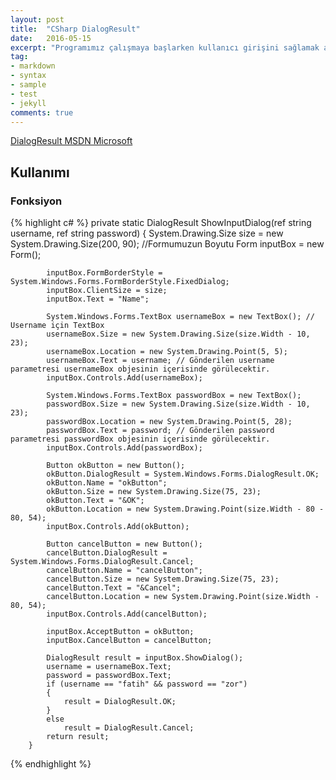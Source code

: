 ```yaml
---
layout: post
title:  "CSharp DialogResult"
date:   2016-05-15
excerpt: "Programımız çalışmaya başlarken kullanıcı girişini sağlamak amacı ile DialogResult yapıyoruz"
tag:
- markdown 
- syntax
- sample
- test
- jekyll
comments: true
---
```


[DialogResult MSDN Microsoft](https://msdn.microsoft.com/tr-tr/library/system.windows.forms.dialogresult(v=vs.110).aspx)


## Kullanımı

### Fonksiyon

{% highlight c# %}
private static DialogResult ShowInputDialog(ref string username, ref string password)
        {
            System.Drawing.Size size = new System.Drawing.Size(200, 90); //Formumuzun Boyutu
            Form inputBox = new Form();

            inputBox.FormBorderStyle = System.Windows.Forms.FormBorderStyle.FixedDialog;
            inputBox.ClientSize = size;
            inputBox.Text = "Name";

            System.Windows.Forms.TextBox usernameBox = new TextBox(); // Username için TextBox
            usernameBox.Size = new System.Drawing.Size(size.Width - 10, 23);
            usernameBox.Location = new System.Drawing.Point(5, 5);
            usernameBox.Text = username; // Gönderilen username parametresi usernameBox objesinin içerisinde görülecektir.
            inputBox.Controls.Add(usernameBox);

            System.Windows.Forms.TextBox passwordBox = new TextBox();
            passwordBox.Size = new System.Drawing.Size(size.Width - 10, 23);
            passwordBox.Location = new System.Drawing.Point(5, 28);
            passwordBox.Text = password; // Gönderilen password parametresi passwordBox objesinin içerisinde görülecektir.
            inputBox.Controls.Add(passwordBox);

            Button okButton = new Button();
            okButton.DialogResult = System.Windows.Forms.DialogResult.OK;
            okButton.Name = "okButton";
            okButton.Size = new System.Drawing.Size(75, 23);
            okButton.Text = "&OK";
            okButton.Location = new System.Drawing.Point(size.Width - 80 - 80, 54);
            inputBox.Controls.Add(okButton);

            Button cancelButton = new Button();
            cancelButton.DialogResult = System.Windows.Forms.DialogResult.Cancel;
            cancelButton.Name = "cancelButton";
            cancelButton.Size = new System.Drawing.Size(75, 23);
            cancelButton.Text = "&Cancel";
            cancelButton.Location = new System.Drawing.Point(size.Width - 80, 54);
            inputBox.Controls.Add(cancelButton);

            inputBox.AcceptButton = okButton;
            inputBox.CancelButton = cancelButton;

            DialogResult result = inputBox.ShowDialog();
            username = usernameBox.Text;
            password = passwordBox.Text;
            if (username == "fatih" && password == "zor")
            {
                result = DialogResult.OK;
            }
            else
                result = DialogResult.Cancel;
            return result;
        }
{% endhighlight %}
